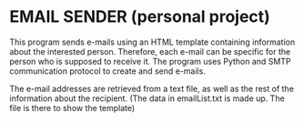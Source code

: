 # EMAIL SENDER (personal project)

This program sends e-mails using an HTML template containing information about the interested person. Therefore, each e-mail can be specific for the person who is supposed to receive it. The program uses Python and SMTP communication protocol to create and send e-mails.

The e-mail addresses are retrieved from a text file, as well as the rest of the information about the recipient. (The data in emailList.txt is made up. The file is there to show the template)